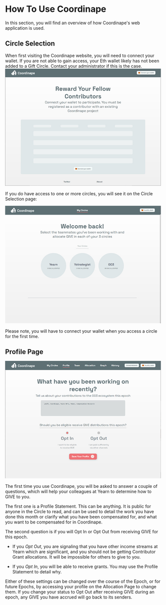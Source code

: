 # How To Use Coordinape

<p>In this section, you will find an overview of how Coordinape's web application is used.</p>


## Circle Selection

<p>When first visiting the Coordinape website, you will need to connect your wallet.  If you are not able to gain access, your Eth wallet likely has not been added to a Gift Circle.  Contact your administrator if this is the case.


<img src="/images/How_to_Coordinape1.jpg">

<p>If you do have access to one or more circles, you will see it on the Circle Selection page: </p>

<img src="/images/How_to_Coordinape3.jpg">

<p>Please note, you will have to connect your wallet when you access a circle for the first time.</p>

## Profile Page

<img src="/images/How_to_Coordinape4.jpg">

<p>The first time you use Coordinape, you will be asked to answer a couple of questions, which will help your colleagues at Yearn to determine how to GIVE to you.</p>

<p>The first one is a Profile Statement.  This can be anything.  It is public for anyone in the Circle to read, and can be used to detail the work you have done this month or clarify what you have been compensated for, and what you want to be compensated for in Coordinape.</p>

<p>The second question is if you will Opt In or Opt Out from receiving GIVE for this epoch.  </p>


* If you *Opt Out*, you are signaling that you have other income streams at Yearn which are significant, and you should not be getting Contributor Grant allocations. It will be impossible for others to give to you.

* If you *Opt In*, you will be able to receive grants.  You may use the Profile Statement to detail why.

Either of these settings can be changed over the course of the Epoch, or for future Epochs, by accessing your profile on the Allocation Page to change them.  If you change your status to Opt Out after receiving GIVE during an epoch, any GIVE you have accrued will go back to its senders.

